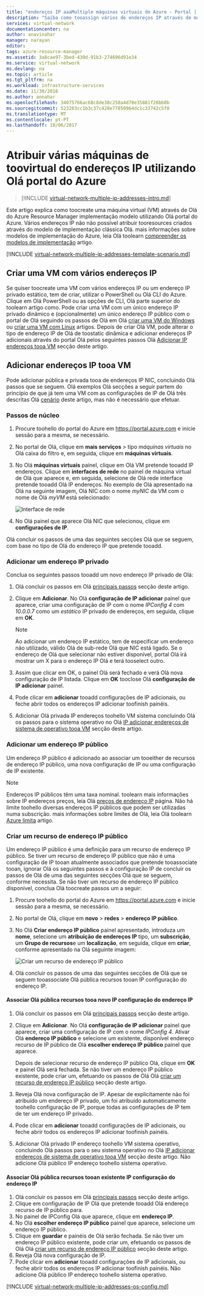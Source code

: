 ```yaml
---
title: "endereços IP aaaMultiple máquinas virtuais do Azure - Portal | Microsoft Docs"
description: "Saiba como tooassign vários de endereços IP através de máquina virtual tooa Olá portal do Azure | Gestor de recursos."
services: virtual-network
documentationcenter: na
author: anavinahar
manager: narayan
editor: 
tags: azure-resource-manager
ms.assetid: 3a8cae97-3bed-430d-91b3-274696d91e34
ms.service: virtual-network
ms.devlang: na
ms.topic: article
ms.tgt_pltfrm: na
ms.workload: infrastructure-services
ms.date: 11/30/2016
ms.author: annahar
ms.openlocfilehash: 34075766ac68c8de38c258a4d70e35881f28bb0b
ms.sourcegitcommit: 523283cc1b3c37c428e77850964dc1c33742c5f0
ms.translationtype: MT
ms.contentlocale: pt-PT
ms.lasthandoff: 10/06/2017
---
```

# <a name="assign-multiple-ip-addresses-toovirtual-machines-using-hello-azure-portal"></a>Atribuir várias máquinas de toovirtual do endereços IP utilizando Olá portal do Azure

>[!INCLUDE [virtual-network-multiple-ip-addresses-intro.md](../../includes/virtual-network-multiple-ip-addresses-intro.md)]
>
Este artigo explica como toocreate uma máquina virtual (VM) através de Olá do Azure Resource Manager implementação modelo utilizando Olá portal do Azure. Vários endereços IP não não possível atribuir tooresources criados através do modelo de implementação clássica Olá. mais informações sobre modelos de implementação do Azure, leia Olá toolearn [compreender os modelos de implementação](../resource-manager-deployment-model.md) artigo.

[!INCLUDE [virtual-network-multiple-ip-addresses-template-scenario.md](../../includes/virtual-network-multiple-ip-addresses-scenario.md)]

## <a name = "create"></a>Criar uma VM com vários endereços IP

Se quiser toocreate uma VM com vários endereços IP ou um endereço IP privado estático, tem de criar, utilizar o PowerShell ou Olá CLI do Azure. Clique em Olá PowerShell ou as opções de CLI, Olá parte superior do toolearn artigo como. Pode criar uma VM com um único endereço IP privado dinâmico e (opcionalmente) um único endereço IP público com o portal de Olá seguindo os passos de Olá em Olá [criar uma VM do Windows](../virtual-machines/virtual-machines-windows-hero-tutorial.md) ou [criar uma VM com Linux](../virtual-machines/linux/quick-create-portal.md) artigos. Depois de criar Olá VM, pode alterar o tipo de endereço IP de Olá de toostatic dinâmica e adicionar endereços IP adicionais através do portal Olá pelos seguintes passos Olá [Adicionar IP endereços tooa VM](#add) secção deste artigo.

## <a name="add"></a>Adicionar endereços IP tooa VM

Pode adicionar pública e privada tooa de endereços IP NIC, concluindo Olá passos que se seguem. Olá exemplos Olá secções a seguir partem do princípio de que já tem uma VM com as configurações de IP de Olá três descritas Olá [cenário](#Scenario) deste artigo, mas não é necessário que efetuar.

### <a name="coreadd"></a>Passos de núcleo

1. Procure toohello do portal do Azure em https://portal.azure.com e inicie sessão para a mesma, se necessário.
2. No portal de Olá, clique em **mais serviços** > tipo *máquinas virtuais* no Olá caixa do filtro e, em seguida, clique em **máquinas virtuais**.
3. No Olá **máquinas virtuais** painel, clique em Olá VM pretende tooadd IP endereços. Clique em **interfaces de rede** no painel de máquina virtual de Olá que aparece e, em seguida, selecione de Olá rede interface pretende tooadd Olá IP endereços. No exemplo de Olá apresentado na Olá na seguinte imagem, Olá NIC com o nome *myNIC* da VM com o nome de Olá *myVM* está selecionado:

    ![Interface de rede](./media/virtual-network-multiple-ip-addresses-portal/figure1.png)

4. No Olá painel que aparece Olá NIC que selecionou, clique em **configurações de IP**.

Olá concluir os passos de uma das seguintes secções Olá que se seguem, com base no tipo de Olá do endereço IP que pretende tooadd.

### <a name="add-a-private-ip-address"></a>**Adicionar um endereço IP privado**

Conclua os seguintes passos tooadd um novo endereço IP privado de Olá:

1. Olá concluir os passos em Olá [principais passos](#coreadd) secção deste artigo.
2. Clique em **Adicionar**. No Olá **configuração de IP adicionar** painel que aparece, criar uma configuração de IP com o nome *IPConfig 4* com *10.0.0.7* como um *estático* IP privado de endereços, em seguida, clique em **OK**.

    > [!NOTE]
    > Ao adicionar um endereço IP estático, tem de especificar um endereço não utilizado, válido Olá de sub-rede Olá que NIC está ligado. Se o endereço de Olá que selecionar não estiver disponível, portal Olá irá mostrar um X para o endereço IP Olá e terá tooselect outro.

3. Assim que clicar em OK, o painel Olá será fechado e verá Olá nova configuração de IP listada. Clique em **OK** tooclose Olá **configuração de IP adicionar** painel.
4. Pode clicar em **adicionar** tooadd configurações de IP adicionais, ou feche abrir todos os endereços IP adicionar toofinish painéis.
5. Adicionar Olá privada IP endereços toohello VM sistema concluindo Olá os passos para o sistema operativo no Olá [IP adicionar endereços de sistema de operativo tooa VM](#os-config) secção deste artigo.

### <a name="add-a-public-ip-address"></a>Adicionar um endereço IP público

Um endereço IP público é adicionado ao associar um tooeither de recursos de endereço IP público, uma nova configuração de IP ou uma configuração de IP existente.

> [!NOTE]
> Endereços IP públicos têm uma taxa nominal. toolearn mais informações sobre IP endereços preços, leia Olá [preços de endereço IP](https://azure.microsoft.com/pricing/details/ip-addresses) página. Não há limite toohello diversas endereços IP públicos que podem ser utilizadas numa subscrição. mais informações sobre limites de Olá, leia Olá toolearn [Azure limita](../azure-subscription-service-limits.md#networking-limits) artigo.
> 

### <a name="create-public-ip"></a>Criar um recurso de endereço IP público

Um endereço IP público é uma definição para um recurso de endereço IP público. Se tiver um recurso de endereço IP público que não é uma configuração de IP tooan atualmente associados que pretende tooassociate tooan, ignorar Olá os seguintes passos e à configuração IP de concluir os passos de Olá de uma das seguintes secções Olá que se seguem, conforme necessita. Se não tiver um recurso de endereço IP público disponível, conclua Olá toocreate passos um a seguir:

1. Procure toohello do portal do Azure em https://portal.azure.com e inicie sessão para a mesma, se necessário.
3. No portal de Olá, clique em **novo** > **redes** > **endereço IP público**.
4. No Olá **Criar endereço IP público** painel apresentado, introduza um **nome**, selecione um **atribuição de endereços IP** tipo, um **subscrição**, um **Grupo de recursos**e um **localização**, em seguida, clique em **criar**, conforme apresentado na Olá seguinte imagem:

    ![Criar um recurso de endereço IP público](./media/virtual-network-multiple-ip-addresses-portal/figure5.png)

5. Olá concluir os passos de uma das seguintes secções de Olá que se seguem tooassociate Olá pública recursos tooan IP configuração do endereço IP.

#### <a name="associate-hello-public-ip-address-resource-tooa-new-ip-configuration"></a>Associar Olá pública recursos tooa novo IP configuração do endereço IP

1. Olá concluir os passos em Olá [principais passos](#coreadd) secção deste artigo.
2. Clique em **Adicionar**. No Olá **configuração de IP adicionar** painel que aparece, criar uma configuração de IP com o nome *IPConfig 4*. Ativar Olá **endereço IP público** e selecione um existente, disponível endereço recurso de IP público de Olá **escolher endereço IP público** painel que aparece.

    Depois de selecionar recurso de endereço IP público Olá, clique em **OK** e painel Olá será fechada. Se não tiver um endereço IP público existente, pode criar um, efetuando os passos de Olá Olá [criar um recurso de endereço IP público](#create-public-ip) secção deste artigo. 

3. Reveja Olá nova configuração de IP. Apesar de explicitamente não foi atribuído um endereço IP privado, um foi atribuído automaticamente toohello configuração de IP, porque todas as configurações de IP tem de ter um endereço IP privado.
4. Pode clicar em **adicionar** tooadd configurações de IP adicionais, ou feche abrir todos os endereços IP adicionar toofinish painéis.
5. Adicionar Olá privado IP endereço toohello VM sistema operativo, concluindo Olá passos para o seu sistema operativo no Olá [IP adicionar endereços de sistema de operativo tooa VM](#os-config) secção deste artigo. Não adicione Olá público IP endereço toohello sistema operativo.

#### <a name="associate-hello-public-ip-address-resource-tooan-existing-ip-configuration"></a>Associar Olá pública recursos tooan existente IP configuração do endereço IP

1. Olá concluir os passos em Olá [principais passos](#coreadd) secção deste artigo.
2. Clique em configuração de IP Olá que pretende tooadd Olá endereço recurso de IP público para.
3. No painel de IPConfig Olá que aparece, clique em **endereço IP**.
4. No Olá **escolher endereço IP público** painel que aparece, selecione um endereço IP público.
5. Clique em **guardar** e painéis de Olá serão fechada. Se não tiver um endereço IP público existente, pode criar um, efetuando os passos de Olá Olá [criar um recurso de endereço IP público](#create-public-ip) secção deste artigo.
3. Reveja Olá nova configuração de IP.
4. Pode clicar em **adicionar** tooadd configurações de IP adicionais, ou feche abrir todos os endereços IP adicionar toofinish painéis. Não adicione Olá público IP endereço toohello sistema operativo.


[!INCLUDE [virtual-network-multiple-ip-addresses-os-config.md](../../includes/virtual-network-multiple-ip-addresses-os-config.md)]
